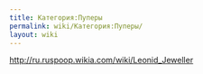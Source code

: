 ```yaml
---
title: Категория:Пуперы
permalink: wiki/Категория:Пуперы/
layout: wiki
---
```


<http://ru.ruspoop.wikia.com/wiki/Leonid_Jeweller>
